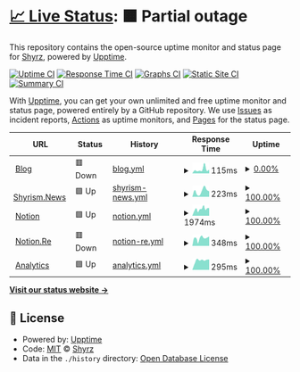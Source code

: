 # [📈 Live Status](https://status.shyrz.me): <!--live status--> **🟧 Partial outage**

This repository contains the open-source uptime monitor and status page for [Shyrz](https://shyrz.ch), powered by [Upptime](https://github.com/upptime/upptime).

[![Uptime CI](https://github.com/shyrz/status/workflows/Uptime%20CI/badge.svg)](https://github.com/shyrz/status/actions?query=workflow%3A%22Uptime+CI%22)
[![Response Time CI](https://github.com/shyrz/status/workflows/Response%20Time%20CI/badge.svg)](https://github.com/shyrz/status/actions?query=workflow%3A%22Response+Time+CI%22)
[![Graphs CI](https://github.com/shyrz/status/workflows/Graphs%20CI/badge.svg)](https://github.com/shyrz/status/actions?query=workflow%3A%22Graphs+CI%22)
[![Static Site CI](https://github.com/shyrz/status/workflows/Static%20Site%20CI/badge.svg)](https://github.com/shyrz/status/actions?query=workflow%3A%22Static+Site+CI%22)
[![Summary CI](https://github.com/shyrz/status/workflows/Summary%20CI/badge.svg)](https://github.com/shyrz/status/actions?query=workflow%3A%22Summary+CI%22)

With [Upptime](https://upptime.js.org), you can get your own unlimited and free uptime monitor and status page, powered entirely by a GitHub repository. We use [Issues](https://github.com/shyrz/status/issues) as incident reports, [Actions](https://github.com/shyrz/status/actions) as uptime monitors, and [Pages](https://status.shyrz.me) for the status page.

<!--start: status pages-->
<!-- This summary is generated by Upptime (https://github.com/upptime/upptime) -->
<!-- Do not edit this manually, your changes will be overwritten -->
<!-- prettier-ignore -->
| URL | Status | History | Response Time | Uptime |
| --- | ------ | ------- | ------------- | ------ |
| <img alt="" src="https://favicons.githubusercontent.com/shyrz.me" height="13"> [Blog](https://shyrz.me) | 🟥 Down | [blog.yml](https://github.com/shyrz/status/commits/HEAD/history/blog.yml) | <details><summary><img alt="Response time graph" src="./graphs/blog/response-time-week.png" height="20"> 115ms</summary><br><a href="https://status.shyrz.me/history/blog"><img alt="Response time 706" src="https://img.shields.io/endpoint?url=https%3A%2F%2Fraw.githubusercontent.com%2Fshyrz%2Fstatus%2FHEAD%2Fapi%2Fblog%2Fresponse-time.json"></a><br><a href="https://status.shyrz.me/history/blog"><img alt="24-hour response time 108" src="https://img.shields.io/endpoint?url=https%3A%2F%2Fraw.githubusercontent.com%2Fshyrz%2Fstatus%2FHEAD%2Fapi%2Fblog%2Fresponse-time-day.json"></a><br><a href="https://status.shyrz.me/history/blog"><img alt="7-day response time 115" src="https://img.shields.io/endpoint?url=https%3A%2F%2Fraw.githubusercontent.com%2Fshyrz%2Fstatus%2FHEAD%2Fapi%2Fblog%2Fresponse-time-week.json"></a><br><a href="https://status.shyrz.me/history/blog"><img alt="30-day response time 105" src="https://img.shields.io/endpoint?url=https%3A%2F%2Fraw.githubusercontent.com%2Fshyrz%2Fstatus%2FHEAD%2Fapi%2Fblog%2Fresponse-time-month.json"></a><br><a href="https://status.shyrz.me/history/blog"><img alt="1-year response time 706" src="https://img.shields.io/endpoint?url=https%3A%2F%2Fraw.githubusercontent.com%2Fshyrz%2Fstatus%2FHEAD%2Fapi%2Fblog%2Fresponse-time-year.json"></a></details> | <details><summary><a href="https://status.shyrz.me/history/blog">0.00%</a></summary><a href="https://status.shyrz.me/history/blog"><img alt="All-time uptime 27.72%" src="https://img.shields.io/endpoint?url=https%3A%2F%2Fraw.githubusercontent.com%2Fshyrz%2Fstatus%2FHEAD%2Fapi%2Fblog%2Fuptime.json"></a><br><a href="https://status.shyrz.me/history/blog"><img alt="24-hour uptime 0.00%" src="https://img.shields.io/endpoint?url=https%3A%2F%2Fraw.githubusercontent.com%2Fshyrz%2Fstatus%2FHEAD%2Fapi%2Fblog%2Fuptime-day.json"></a><br><a href="https://status.shyrz.me/history/blog"><img alt="7-day uptime 0.00%" src="https://img.shields.io/endpoint?url=https%3A%2F%2Fraw.githubusercontent.com%2Fshyrz%2Fstatus%2FHEAD%2Fapi%2Fblog%2Fuptime-week.json"></a><br><a href="https://status.shyrz.me/history/blog"><img alt="30-day uptime 0.00%" src="https://img.shields.io/endpoint?url=https%3A%2F%2Fraw.githubusercontent.com%2Fshyrz%2Fstatus%2FHEAD%2Fapi%2Fblog%2Fuptime-month.json"></a><br><a href="https://status.shyrz.me/history/blog"><img alt="1-year uptime 27.72%" src="https://img.shields.io/endpoint?url=https%3A%2F%2Fraw.githubusercontent.com%2Fshyrz%2Fstatus%2FHEAD%2Fapi%2Fblog%2Fuptime-year.json"></a></details>
| <img alt="" src="https://favicons.githubusercontent.com/shyrism.news" height="13"> [Shyrism.News](https://shyrism.news) | 🟩 Up | [shyrism-news.yml](https://github.com/shyrz/status/commits/HEAD/history/shyrism-news.yml) | <details><summary><img alt="Response time graph" src="./graphs/shyrism-news/response-time-week.png" height="20"> 223ms</summary><br><a href="https://status.shyrz.me/history/shyrism-news"><img alt="Response time 299" src="https://img.shields.io/endpoint?url=https%3A%2F%2Fraw.githubusercontent.com%2Fshyrz%2Fstatus%2FHEAD%2Fapi%2Fshyrism-news%2Fresponse-time.json"></a><br><a href="https://status.shyrz.me/history/shyrism-news"><img alt="24-hour response time 219" src="https://img.shields.io/endpoint?url=https%3A%2F%2Fraw.githubusercontent.com%2Fshyrz%2Fstatus%2FHEAD%2Fapi%2Fshyrism-news%2Fresponse-time-day.json"></a><br><a href="https://status.shyrz.me/history/shyrism-news"><img alt="7-day response time 223" src="https://img.shields.io/endpoint?url=https%3A%2F%2Fraw.githubusercontent.com%2Fshyrz%2Fstatus%2FHEAD%2Fapi%2Fshyrism-news%2Fresponse-time-week.json"></a><br><a href="https://status.shyrz.me/history/shyrism-news"><img alt="30-day response time 259" src="https://img.shields.io/endpoint?url=https%3A%2F%2Fraw.githubusercontent.com%2Fshyrz%2Fstatus%2FHEAD%2Fapi%2Fshyrism-news%2Fresponse-time-month.json"></a><br><a href="https://status.shyrz.me/history/shyrism-news"><img alt="1-year response time 299" src="https://img.shields.io/endpoint?url=https%3A%2F%2Fraw.githubusercontent.com%2Fshyrz%2Fstatus%2FHEAD%2Fapi%2Fshyrism-news%2Fresponse-time-year.json"></a></details> | <details><summary><a href="https://status.shyrz.me/history/shyrism-news">100.00%</a></summary><a href="https://status.shyrz.me/history/shyrism-news"><img alt="All-time uptime 99.41%" src="https://img.shields.io/endpoint?url=https%3A%2F%2Fraw.githubusercontent.com%2Fshyrz%2Fstatus%2FHEAD%2Fapi%2Fshyrism-news%2Fuptime.json"></a><br><a href="https://status.shyrz.me/history/shyrism-news"><img alt="24-hour uptime 100.00%" src="https://img.shields.io/endpoint?url=https%3A%2F%2Fraw.githubusercontent.com%2Fshyrz%2Fstatus%2FHEAD%2Fapi%2Fshyrism-news%2Fuptime-day.json"></a><br><a href="https://status.shyrz.me/history/shyrism-news"><img alt="7-day uptime 100.00%" src="https://img.shields.io/endpoint?url=https%3A%2F%2Fraw.githubusercontent.com%2Fshyrz%2Fstatus%2FHEAD%2Fapi%2Fshyrism-news%2Fuptime-week.json"></a><br><a href="https://status.shyrz.me/history/shyrism-news"><img alt="30-day uptime 100.00%" src="https://img.shields.io/endpoint?url=https%3A%2F%2Fraw.githubusercontent.com%2Fshyrz%2Fstatus%2FHEAD%2Fapi%2Fshyrism-news%2Fuptime-month.json"></a><br><a href="https://status.shyrz.me/history/shyrism-news"><img alt="1-year uptime 99.41%" src="https://img.shields.io/endpoint?url=https%3A%2F%2Fraw.githubusercontent.com%2Fshyrz%2Fstatus%2FHEAD%2Fapi%2Fshyrism-news%2Fuptime-year.json"></a></details>
| <img alt="" src="https://favicons.githubusercontent.com/shyrz.ch" height="13"> [Notion](https://shyrz.ch) | 🟩 Up | [notion.yml](https://github.com/shyrz/status/commits/HEAD/history/notion.yml) | <details><summary><img alt="Response time graph" src="./graphs/notion/response-time-week.png" height="20"> 1974ms</summary><br><a href="https://status.shyrz.me/history/notion"><img alt="Response time 373" src="https://img.shields.io/endpoint?url=https%3A%2F%2Fraw.githubusercontent.com%2Fshyrz%2Fstatus%2FHEAD%2Fapi%2Fnotion%2Fresponse-time.json"></a><br><a href="https://status.shyrz.me/history/notion"><img alt="24-hour response time 4669" src="https://img.shields.io/endpoint?url=https%3A%2F%2Fraw.githubusercontent.com%2Fshyrz%2Fstatus%2FHEAD%2Fapi%2Fnotion%2Fresponse-time-day.json"></a><br><a href="https://status.shyrz.me/history/notion"><img alt="7-day response time 1974" src="https://img.shields.io/endpoint?url=https%3A%2F%2Fraw.githubusercontent.com%2Fshyrz%2Fstatus%2FHEAD%2Fapi%2Fnotion%2Fresponse-time-week.json"></a><br><a href="https://status.shyrz.me/history/notion"><img alt="30-day response time 633" src="https://img.shields.io/endpoint?url=https%3A%2F%2Fraw.githubusercontent.com%2Fshyrz%2Fstatus%2FHEAD%2Fapi%2Fnotion%2Fresponse-time-month.json"></a><br><a href="https://status.shyrz.me/history/notion"><img alt="1-year response time 373" src="https://img.shields.io/endpoint?url=https%3A%2F%2Fraw.githubusercontent.com%2Fshyrz%2Fstatus%2FHEAD%2Fapi%2Fnotion%2Fresponse-time-year.json"></a></details> | <details><summary><a href="https://status.shyrz.me/history/notion">100.00%</a></summary><a href="https://status.shyrz.me/history/notion"><img alt="All-time uptime 99.96%" src="https://img.shields.io/endpoint?url=https%3A%2F%2Fraw.githubusercontent.com%2Fshyrz%2Fstatus%2FHEAD%2Fapi%2Fnotion%2Fuptime.json"></a><br><a href="https://status.shyrz.me/history/notion"><img alt="24-hour uptime 100.00%" src="https://img.shields.io/endpoint?url=https%3A%2F%2Fraw.githubusercontent.com%2Fshyrz%2Fstatus%2FHEAD%2Fapi%2Fnotion%2Fuptime-day.json"></a><br><a href="https://status.shyrz.me/history/notion"><img alt="7-day uptime 100.00%" src="https://img.shields.io/endpoint?url=https%3A%2F%2Fraw.githubusercontent.com%2Fshyrz%2Fstatus%2FHEAD%2Fapi%2Fnotion%2Fuptime-week.json"></a><br><a href="https://status.shyrz.me/history/notion"><img alt="30-day uptime 99.67%" src="https://img.shields.io/endpoint?url=https%3A%2F%2Fraw.githubusercontent.com%2Fshyrz%2Fstatus%2FHEAD%2Fapi%2Fnotion%2Fuptime-month.json"></a><br><a href="https://status.shyrz.me/history/notion"><img alt="1-year uptime 99.96%" src="https://img.shields.io/endpoint?url=https%3A%2F%2Fraw.githubusercontent.com%2Fshyrz%2Fstatus%2FHEAD%2Fapi%2Fnotion%2Fuptime-year.json"></a></details>
| <img alt="" src="https://favicons.githubusercontent.com/notion.re" height="13"> [Notion.Re](https://notion.re) | 🟥 Down | [notion-re.yml](https://github.com/shyrz/status/commits/HEAD/history/notion-re.yml) | <details><summary><img alt="Response time graph" src="./graphs/notion-re/response-time-week.png" height="20"> 348ms</summary><br><a href="https://status.shyrz.me/history/notion-re"><img alt="Response time 326" src="https://img.shields.io/endpoint?url=https%3A%2F%2Fraw.githubusercontent.com%2Fshyrz%2Fstatus%2FHEAD%2Fapi%2Fnotion-re%2Fresponse-time.json"></a><br><a href="https://status.shyrz.me/history/notion-re"><img alt="24-hour response time 448" src="https://img.shields.io/endpoint?url=https%3A%2F%2Fraw.githubusercontent.com%2Fshyrz%2Fstatus%2FHEAD%2Fapi%2Fnotion-re%2Fresponse-time-day.json"></a><br><a href="https://status.shyrz.me/history/notion-re"><img alt="7-day response time 348" src="https://img.shields.io/endpoint?url=https%3A%2F%2Fraw.githubusercontent.com%2Fshyrz%2Fstatus%2FHEAD%2Fapi%2Fnotion-re%2Fresponse-time-week.json"></a><br><a href="https://status.shyrz.me/history/notion-re"><img alt="30-day response time 319" src="https://img.shields.io/endpoint?url=https%3A%2F%2Fraw.githubusercontent.com%2Fshyrz%2Fstatus%2FHEAD%2Fapi%2Fnotion-re%2Fresponse-time-month.json"></a><br><a href="https://status.shyrz.me/history/notion-re"><img alt="1-year response time 326" src="https://img.shields.io/endpoint?url=https%3A%2F%2Fraw.githubusercontent.com%2Fshyrz%2Fstatus%2FHEAD%2Fapi%2Fnotion-re%2Fresponse-time-year.json"></a></details> | <details><summary><a href="https://status.shyrz.me/history/notion-re">100.00%</a></summary><a href="https://status.shyrz.me/history/notion-re"><img alt="All-time uptime 99.94%" src="https://img.shields.io/endpoint?url=https%3A%2F%2Fraw.githubusercontent.com%2Fshyrz%2Fstatus%2FHEAD%2Fapi%2Fnotion-re%2Fuptime.json"></a><br><a href="https://status.shyrz.me/history/notion-re"><img alt="24-hour uptime 99.99%" src="https://img.shields.io/endpoint?url=https%3A%2F%2Fraw.githubusercontent.com%2Fshyrz%2Fstatus%2FHEAD%2Fapi%2Fnotion-re%2Fuptime-day.json"></a><br><a href="https://status.shyrz.me/history/notion-re"><img alt="7-day uptime 100.00%" src="https://img.shields.io/endpoint?url=https%3A%2F%2Fraw.githubusercontent.com%2Fshyrz%2Fstatus%2FHEAD%2Fapi%2Fnotion-re%2Fuptime-week.json"></a><br><a href="https://status.shyrz.me/history/notion-re"><img alt="30-day uptime 99.53%" src="https://img.shields.io/endpoint?url=https%3A%2F%2Fraw.githubusercontent.com%2Fshyrz%2Fstatus%2FHEAD%2Fapi%2Fnotion-re%2Fuptime-month.json"></a><br><a href="https://status.shyrz.me/history/notion-re"><img alt="1-year uptime 99.94%" src="https://img.shields.io/endpoint?url=https%3A%2F%2Fraw.githubusercontent.com%2Fshyrz%2Fstatus%2FHEAD%2Fapi%2Fnotion-re%2Fuptime-year.json"></a></details>
| <img alt="" src="https://favicons.githubusercontent.com/analytics.shyrz.me" height="13"> [Analytics](https://analytics.shyrz.me) | 🟩 Up | [analytics.yml](https://github.com/shyrz/status/commits/HEAD/history/analytics.yml) | <details><summary><img alt="Response time graph" src="./graphs/analytics/response-time-week.png" height="20"> 295ms</summary><br><a href="https://status.shyrz.me/history/analytics"><img alt="Response time 290" src="https://img.shields.io/endpoint?url=https%3A%2F%2Fraw.githubusercontent.com%2Fshyrz%2Fstatus%2FHEAD%2Fapi%2Fanalytics%2Fresponse-time.json"></a><br><a href="https://status.shyrz.me/history/analytics"><img alt="24-hour response time 322" src="https://img.shields.io/endpoint?url=https%3A%2F%2Fraw.githubusercontent.com%2Fshyrz%2Fstatus%2FHEAD%2Fapi%2Fanalytics%2Fresponse-time-day.json"></a><br><a href="https://status.shyrz.me/history/analytics"><img alt="7-day response time 295" src="https://img.shields.io/endpoint?url=https%3A%2F%2Fraw.githubusercontent.com%2Fshyrz%2Fstatus%2FHEAD%2Fapi%2Fanalytics%2Fresponse-time-week.json"></a><br><a href="https://status.shyrz.me/history/analytics"><img alt="30-day response time 311" src="https://img.shields.io/endpoint?url=https%3A%2F%2Fraw.githubusercontent.com%2Fshyrz%2Fstatus%2FHEAD%2Fapi%2Fanalytics%2Fresponse-time-month.json"></a><br><a href="https://status.shyrz.me/history/analytics"><img alt="1-year response time 290" src="https://img.shields.io/endpoint?url=https%3A%2F%2Fraw.githubusercontent.com%2Fshyrz%2Fstatus%2FHEAD%2Fapi%2Fanalytics%2Fresponse-time-year.json"></a></details> | <details><summary><a href="https://status.shyrz.me/history/analytics">100.00%</a></summary><a href="https://status.shyrz.me/history/analytics"><img alt="All-time uptime 99.96%" src="https://img.shields.io/endpoint?url=https%3A%2F%2Fraw.githubusercontent.com%2Fshyrz%2Fstatus%2FHEAD%2Fapi%2Fanalytics%2Fuptime.json"></a><br><a href="https://status.shyrz.me/history/analytics"><img alt="24-hour uptime 100.00%" src="https://img.shields.io/endpoint?url=https%3A%2F%2Fraw.githubusercontent.com%2Fshyrz%2Fstatus%2FHEAD%2Fapi%2Fanalytics%2Fuptime-day.json"></a><br><a href="https://status.shyrz.me/history/analytics"><img alt="7-day uptime 100.00%" src="https://img.shields.io/endpoint?url=https%3A%2F%2Fraw.githubusercontent.com%2Fshyrz%2Fstatus%2FHEAD%2Fapi%2Fanalytics%2Fuptime-week.json"></a><br><a href="https://status.shyrz.me/history/analytics"><img alt="30-day uptime 99.89%" src="https://img.shields.io/endpoint?url=https%3A%2F%2Fraw.githubusercontent.com%2Fshyrz%2Fstatus%2FHEAD%2Fapi%2Fanalytics%2Fuptime-month.json"></a><br><a href="https://status.shyrz.me/history/analytics"><img alt="1-year uptime 99.96%" src="https://img.shields.io/endpoint?url=https%3A%2F%2Fraw.githubusercontent.com%2Fshyrz%2Fstatus%2FHEAD%2Fapi%2Fanalytics%2Fuptime-year.json"></a></details>

<!--end: status pages-->

[**Visit our status website →**](https://status.shyrz.me)

## 📄 License

- Powered by: [Upptime](https://github.com/upptime/upptime)
- Code: [MIT](./LICENSE) © [Shyrz](https://shyrz.ch)
- Data in the `./history` directory: [Open Database License](https://opendatacommons.org/licenses/odbl/1-0/)
